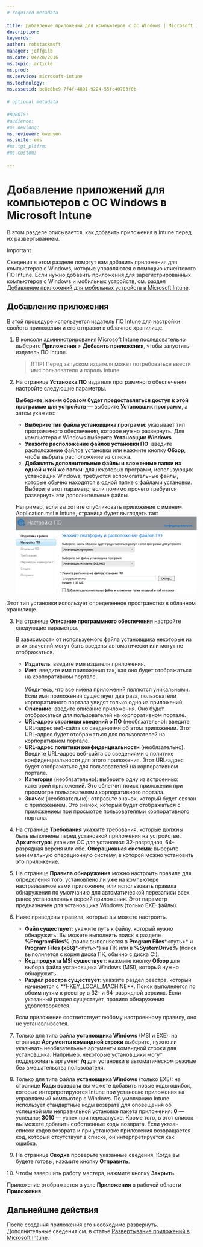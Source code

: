 ```yaml
---
# required metadata

title: Добавление приложений для компьютеров с ОС Windows | Microsoft Intune
description:
keywords:
author: robstackmsft
manager: jeffgilb
ms.date: 04/28/2016
ms.topic: article
ms.prod:
ms.service: microsoft-intune
ms.technology:
ms.assetid: bc8c8be9-7f4f-4891-9224-55fc40703f0b

# optional metadata

#ROBOTS:
#audience:
#ms.devlang:
ms.reviewer: owenyen
ms.suite: ems
#ms.tgt_pltfrm:
#ms.custom:

---
```


# Добавление приложений для компьютеров с ОС Windows в Microsoft Intune

В этом разделе описывается, как добавить приложения в Intune перед их развертыванием.

> [!IMPORTANT]
> Сведения в этом разделе помогут вам добавить приложения для компьютеров с Windows, которые управляются с помощью клиентского ПО Intune. Если нужно добавить приложения для зарегистрированных компьютеров с Windows и мобильных устройств, см. раздел [Добавление приложений для мобильных устройств в Microsoft Intune](add-apps-for-mobile-devices-in-microsoft-intune.md).


## Добавление приложения
В этой процедуре используется издатель ПО Intune для настройки свойств приложения и его отправки в облачное хранилище.

1.  В [консоли администрирования Microsoft Intune](https://manage.microsoft.com) последовательно выберите **Приложения** &gt; **Добавить приложения**, чтобы запустить издатель ПО Intune.

    > [!TIP] Перед запуском издателя может потребоваться ввести имя пользователя и пароль Intune.



2.  На странице **Установка ПО** издателя программного обеспечения настройте следующие параметры.

    **Выберите, каким образом будет предоставляться доступ к этой программе для устройств** — выберите **Установщик программ**, а затем укажите:

    - **Выберите тип файла установщика программ**: указывает тип программного обеспечения, которое нужно развернуть. Для компьютера с Windows выберите **Установщик Windows**.
    - **Укажите расположение файлов установки ПО**: введите расположение файлов установки или нажмите кнопку **Обзор**, чтобы выбрать расположение из списка.
    - **Добавлять дополнительные файлы и вложенные папки из одной и той же папки**: для некоторых программ, использующих установщик Windows, требуются вспомогательные файлы, которые обычно находятся в одной папке с файлами установки. Выберите этот параметр, если помимо прочего требуется развернуть эти дополнительные файлы.

    Например, если вы хотите опубликовать приложение с именем Application.msi в Intune, страница будет выглядеть так: ![ПК издателя программного обеспечения](./media/publisher-for-pc.png)

   Этот тип установки использует определенное пространство в облачном хранилище.

3.  На странице **Описание программного обеспечения** настройте следующие параметры.

    В зависимости от используемого файла установщика некоторые из этих значений могут быть введены автоматически или могут не отображаться.

    - **Издатель**: введите имя издателя приложения.
    - **Имя**: введите имя приложения так, как оно будет отображаться на корпоративном портале.<br /><br />Убедитесь, что все имена приложений являются уникальными. Если имя приложения существует два раза, пользователи корпоративного портала увидят только одно из приложений.
    - **Описание**: введите описание приложения. Оно будет отображаться для пользователей на корпоративном портале.
    - **URL-адрес страницы сведений о ПО** (необязательно): введите URL-адрес веб-сайта со сведениями об этом приложении. Этот URL-адрес будет отображаться для пользователей на корпоративном портале.
    - **URL-адрес политики конфиденциальности** (необязательно). Введите URL-адрес веб-сайта со сведениями о политике конфиденциальности для этого приложения. Этот URL-адрес будет отображаться для пользователей на корпоративном портале.
    - **Категория** (необязательно): выберите одну из встроенных категорий приложений. Это облегчит поиск приложения при просмотре пользователями корпоративного портала.
    - **Значок** (необязательно): отправьте значок, который будет связан с приложением. Это значок, который будет отображаться с приложением при просмотре пользователями корпоративного портала.



4.  На странице **Требования** укажите требования, которые должны быть выполнены перед установкой приложения на устройстве. **Архитектура**: укажите ОС для установки: 32-разрядная, 64-разрядная версия или обе. **Операционная система**: выберите минимальную операционную систему, в которой можно установить это приложение.

5.  На странице **Правила обнаружения** можно настроить правила для определения того, установлено ли уже на компьютере настраиваемое вами приложение, или использовать правила обнаружения по умолчанию для автоматической перезаписи всех ранее установленных версий приложения. Этот параметр предназначен для установщика Windows (только EXE-файлы).
6.  
    Ниже приведены правила, которые вы можете настроить.
    - **Файл существует**: укажите путь к файлу, который нужно обнаружить. Вы можете выполнить поиск в разделе **%ProgramFiles%** (поиск выполняется в **Program Files**\*&lt;путь&gt;* и **Program Files (x86)**\*&lt;путь&gt;*) на ПК или в **%SystemDrive%** (поиск выполняется с корня диска ПК, обычно с диска C:).
    - **Код продукта MSI существует**: нажмите кнопку **Обзор** для выбора файла установщика Windows (MSI), который нужно обнаружить. 
    - **Раздел реестра существует**: укажите раздел реестра, который начинается с **HKEY_LOCAL_MACHINE\**. Поиск выполняется по обоим путям к реестру в 32- и 64-разрядной версиях. Если указанный раздел существует, правило обнаружения удовлетворяется.

    Если приложение соответствует любому настроенному правилу, оно не устанавливается.

7.  Только для типа файла **установщика Windows** (MSI и EXE): на странице **Аргументы командной строки** выберите, нужно ли указывать необязательные аргументы командной строки для установщика. Например, некоторые установщики могут поддерживать аргумент **/q** для установки в автоматическом режиме без вмешательства пользователя.

8.  Только для типа файла **установщика Windows** (только EXE): на странице **Коды возврата** вы можете добавить новые коды ошибок, которые интерпретируются Intune при установке приложения на управляемый компьютер с Windows.
    По умолчанию Intune использует стандартные коды возврата для оповещения об успешной или неправильной установке пакета приложения: **0** — успешно; **3010** — успех при перезапуске. Кроме того, в этот список вы можете добавить собственные коды возврата. Если указан список кодов возврата и при установке приложения возвращается код, который отсутствует в списке, он интерпретируется как ошибка.

9.  На странице **Сводка** проверьте указанные сведения. Когда вы будете готовы, нажмите кнопку **Отправить**.

10. Чтобы завершить работу мастера, нажмите кнопку **Закрыть**.

Приложение отображается в узле **Приложения** в рабочей области **Приложения**.

## Дальнейшие действия

После создания приложения его необходимо развернуть. Дополнительные сведения см. в статье [Развертывание приложений в Microsoft Intune](deploy-apps.md).

<!--HONumber=Jun16_HO2-->


